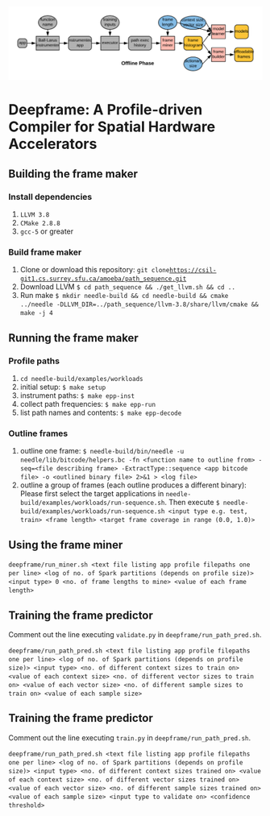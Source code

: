 ![Deepframe offline phase](doc/Deepframe_offline.png)




# Deepframe: A Profile-driven Compiler for Spatial Hardware Accelerators




## Building the frame maker

### Install dependencies

 1. `LLVM 3.8`
 2. `CMake 2.8.8`
 3. `gcc-5` or greater

### Build frame maker

 1. Clone or download this repository: `git clone`[`https://csil-git1.cs.surrey.sfu.ca/amoeba/path_sequence.git`](https://csil-git1.cs.surrey.sfu.ca/amoeba/path_sequence.git)
 2. Download LLVM `$ cd path_sequence && ./get_llvm.sh && cd ..`
 3. Run make `$ mkdir needle-build && cd needle-build && cmake ../needle -DLLVM_DIR=../path_sequence/llvm-3.8/share/llvm/cmake && make -j 4`

## Running the frame maker

### Profile paths

 1. `cd needle-build/examples/workloads`
 2. initial setup: `$ make setup` 
 3. instrument paths: `$ make epp-inst` 
 4. collect path frequencies: `$ make epp-run` 
 5. list path names and contents: `$ make epp-decode` 

### Outline frames

 1. outline one frame:  `$ needle-build/bin/needle -u needle/lib/bitcode/helpers.bc -fn <function name to outline from> -seq=<file describing frame> -ExtractType::sequence <app bitcode file> -o <outlined binary file> 2>&1 > <log file>`
 3. outline a group of frames (each outline produces a different binary):  Please first select the target applications in `needle-build/examples/workloads/run-sequence.sh`. Then execute `$ needle-build/examples/workloads/run-sequence.sh <input type e.g. test, train> <frame length> <target frame coverage in range (0.0, 1.0)>`


## Using the frame miner

`deepframe/run_miner.sh <text file listing app profile filepaths one per line> <log of no. of Spark partitions (depends on profile size)> <input type> 0 <no. of frame lengths to mine> <value of each frame length>`

## Training the frame predictor
Comment out the line executing `validate.py` in `deepframe/run_path_pred.sh`.

`deepframe/run_path_pred.sh <text file listing app profile filepaths one per line> <log of no. of Spark partitions (depends on profile size)> <input type> <no. of different context sizes to train on> <value of each context size> <no. of different vector sizes to train on> <value of each vector size> <no. of different sample sizes to train on> <value of each sample size>`


## Training the frame predictor
Comment out the line executing `train.py` in `deepframe/run_path_pred.sh`.

`deepframe/run_path_pred.sh <text file listing app profile filepaths one per line> <log of no. of Spark partitions (depends on profile size)> <input type> <no. of different context sizes trained on> <value of each context size> <no. of different vector sizes trained on> <value of each vector size> <no. of different sample sizes trained on> <value of each sample size> <input type to validate on> <confidence threshold>`

